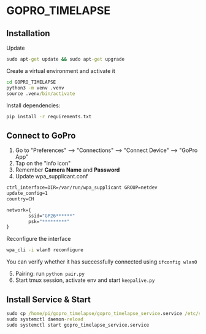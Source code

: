 # GOPRO_TIMELAPSE

## Installation

Update 
```cmd
sudo apt-get update && sudo apt-get upgrade
```

Create a virtual environment and activate it
```cmd
cd GOPRO_TIMELAPSE
python3 -m venv .venv
source .venv/bin/activate
```

Install dependencies:
```cmd
pip install -r requirements.txt
```

## Connect to GoPro

1. Go to "Preferences" --> "Connections" --> "Connect Device" --> "GoPro App"
2. Tap on the "info icon"
3. Remember **Camera Name** and **Password**
4. Update wpa_supplicant.conf

```cmd
ctrl_interface=DIR=/var/run/wpa_supplicant GROUP=netdev
update_config=1
country=CH

network={
        ssid="GP26******"
        psk="*********"
}
```
Reconfigure the interface
```cmd
wpa_cli -i wlan0 reconfigure
```
You can verify whether it has successfully connected using `ifconfig wlan0`

5. Pairing: run `python pair.py`
6. Start tmux session, activate env and start `keepalive.py`

## Install Service & Start

```cmd
sudo cp /home/pi/gopro_timelapse/gopro_timelapse_service.service /etc/systemd/system/gopro_timelapse_service.service
sudo systemctl daemon-reload
sudo systemctl start gopro_timelapse_service.service
```
